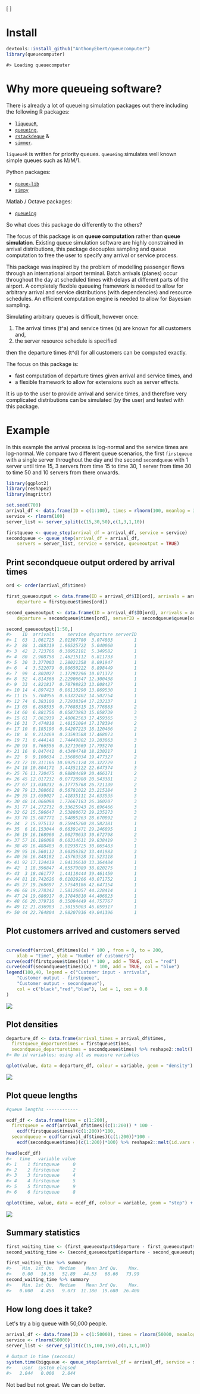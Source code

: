 
<!-- --- -->
<!-- output: html -->
<!-- bibliography: references.bib -->
<!-- --- -->
<!-- README.md is generated from README.Rmd. Please edit that file -->
\[ \]

Install
=======

``` r
devtools::install_github("AnthonyEbert/queuecomputer")
library(queuecomputer)
```

    #> Loading queuecomputer

Why more queueing software?
===========================

There is already a lot of queueing simulation packages out there including the following R packages:

-   [`liqueueR`](https://cran.r-project.org/web/packages/liqueueR/index.html),
-   [`queueing`](https://cran.r-project.org/web/packages/queueing/index.html),
-   [`rstackdeque`](https://cran.r-project.org/web/packages/rstackdeque/index.html) &
-   [`simmer`](http://r-simmer.org/).

`liqueueR` is written for priority queues. `queueing` simulates well known simple queues such as M/M/1.

Python packages:

-   [`queue-lib`](https://pypi.python.org/pypi/queuelib)
-   [`simpy`](https://simpy.readthedocs.io/en/latest/)

Matlab / Octave packages:

-   [`queueing`](http://www.moreno.marzolla.name/software/queueing/)

So what does this package do differently to the others?

The focus of this package is on <b>queue computation</b> rather than <b>queue simulation</b>. Existing queue simulation software are highly constrained in arrival distributions, this package decouples sampling and queue computation to free the user to specify any arrival or service process.

This package was inspired by the problem of modelling passenger flows through an international airport terminal. Batch arrivals (planes) occur throughout the day at scheduled times with delays at different parts of the airport. A completely flexible queueing framework is needed to allow for arbitrary arrival and service distributions (with dependencies) and resource schedules. An efficient computation engine is needed to allow for Bayesian sampling.

Simulating arbitrary queues is difficult, however once:

1.  The arrival times \(t^a\) and service times \(s\) are known for all customers and,
2.  the server resource schedule is specified

then the departure times \(t^d\) for all customers can be computed exactly.

The focus on this package is:

-   fast computation of departure times given arrival and service times, and
-   a flexible framework to allow for extensions such as server effects.

It is up to the user to provide arrival and service times, and therefore very complicated distributions can be simulated (by the user) and tested with this package.

Example
=======

In this example the arrival process is log-normal and the service times are log-normal. We compare two different queue scenarios, the first `firstqueue` with a single server throughout the day and the second `secondqueue` with 1 server until time 15, 3 servers from time 15 to time 30, 1 server from time 30 to time 50 and 10 servers from there onwards.

``` r
library(ggplot2)
library(reshape2)
library(magrittr)

set.seed(700)
arrival_df <- data.frame(ID = c(1:100), times = rlnorm(100, meanlog = 3))
service <- rlnorm(100)
server_list <- server_split(c(15,30,50),c(1,3,1,10))

firstqueue <- queue_step(arrival_df = arrival_df, service = service)
secondqueue <- queue_step(arrival_df = arrival_df,
    servers = server_list, service = service, queueoutput = TRUE)
```

Print secondqueue output ordered by arrival times
-------------------------------------------------

``` r
ord <- order(arrival_df$times)

first_queueoutput <- data.frame(ID = arrival_df$ID[ord], arrivals = arrival_df$times[ord], service = service[ord],
    departure = firstqueue$times[ord])

second_queueoutput <- data.frame(ID = arrival_df$ID[ord], arrivals = arrival_df$times[ord], service = service[ord],
    departure = secondqueue$times[ord], serverID = secondqueue$queue[ord])

second_queueoutput[1:50,]
#>    ID  arrivals     service departure serverID
#> 1  63  1.061725  2.01307780  3.074803        1
#> 2  88  1.488319  1.96525722  5.040060        1
#> 3  42  2.723766  0.30952181  5.349582        1
#> 4  80  2.908758  1.46215112  6.811733        1
#> 5  30  3.377003  1.28021358  8.091947        1
#> 6   4  3.522079  0.80650222  8.898449        1
#> 7  99  4.802027  1.17292296 10.071372        1
#> 8  52  4.814366  2.22906647 12.300438        1
#> 9  33  4.821817  0.70798823 13.008427        1
#> 10 14  4.897423  0.86110290 13.869530        1
#> 11 15  5.704956  0.63322402 14.502754        1
#> 12 74  6.383100  2.72938384 17.232137        1
#> 13 65  6.858535  0.77688315 15.776883        2
#> 14 60  6.881756  0.05873893 15.058739        3
#> 15 61  7.061939  2.40062563 17.459365        3
#> 16 31  7.474810  1.40151084 17.178394        2
#> 17 10  8.185190  0.94207223 18.120466        2
#> 18  8  8.212469  0.23593588 17.468073        1
#> 19 71  8.444148  1.74449802 19.203863        3
#> 20 93  8.766556  0.32719669 17.795270        1
#> 21 16  9.047441  0.43494748 18.230217        1
#> 22  9  9.100634  1.35686034 19.477327        2
#> 23 72 10.311166 10.09251124 28.322729        1
#> 24 18 10.804171  3.44351122 22.647374        3
#> 25 76 11.720475  0.98884489 20.466171        2
#> 26 45 12.017232  0.07720980 20.543381        2
#> 27 67 13.030232  6.17775768 26.721139        2
#> 28 79 13.308661  0.56781022 23.215184        3
#> 29 35 13.659027  1.41835111 24.633535        3
#> 30 48 14.066098  1.72667183 26.360207        3
#> 31 77 14.272732  0.33625943 26.696466        3
#> 32 62 15.596647  2.53880672 29.235273        3
#> 33 70 15.687771  1.94895263 28.670092        2
#> 34  2 15.975132  0.25945200 28.582181        1
#> 35  6 16.153044  0.66391471 29.246095        1
#> 36 19 16.168960  2.00270633 30.672798        2
#> 37 57 16.186088  0.60314611 29.838419        3
#> 38 49 16.488483  0.81938725 30.065483        1
#> 39 95 16.560112  3.60356382 33.441983        3
#> 40 36 16.848182  1.45763528 31.523118        1
#> 41 92 17.124419  1.84136610 33.364484        1
#> 42  1 18.396847  4.65579089 38.020275        1
#> 43  3 18.461777  1.44118444 39.461459        1
#> 44 81 18.742626  0.61029266 40.071752        1
#> 45 27 19.268697  2.57540186 42.647154        1
#> 46 68 19.278342  1.58126057 44.228414        1
#> 47 24 19.686917  0.17840810 44.406823        1
#> 48 66 20.379716  0.35094449 44.757767        1
#> 49 12 21.836983  1.30155003 46.059317        1
#> 50 44 22.764804  2.98207936 49.041396        1
```

Plot customers arrived and customers served
-------------------------------------------

``` r

curve(ecdf(arrival_df$times)(x) * 100 , from = 0, to = 200,
    xlab = "time", ylab = "Number of customers")
curve(ecdf(firstqueue$times)(x) * 100 , add = TRUE, col = "red")
curve(ecdf(secondqueue$times)(x) * 100, add = TRUE, col = "blue")
legend(100,40, legend = c("Customer input - arrivals",
    "Customer output - firstqueue",
    "Customer output - secondqueue"),
    col = c("black","red","blue"), lwd = 1, cex = 0.8
)
```

![](README-unnamed-chunk-6-1.png)

Plot densities
--------------

``` r
departure_df <- data.frame(arrival_times = arrival_df$times, 
  firstqueue_departuretimes = firstqueue$times, 
  secondqueue_departuretimes = secondqueue$times) %>% reshape2::melt()
#> No id variables; using all as measure variables

qplot(value, data = departure_df, colour = variable, geom = "density") + xlab("time")
```

![](README-unnamed-chunk-7-1.png)

Plot queue lengths
------------------

``` r
#queue lengths ------------

ecdf_df <- data.frame(time = c(1:200), 
  firstqueue = ecdf(arrival_df$times)(c(1:200)) * 100 - 
    ecdf(firstqueue$times)(c(1:200))*100, 
  secondqueue = ecdf(arrival_df$times)(c(1:200))*100 - 
    ecdf(secondqueue$times)(c(1:200))*100) %>% reshape2::melt(id.vars = "time")

head(ecdf_df)
#>   time   variable value
#> 1    1 firstqueue     0
#> 2    2 firstqueue     2
#> 3    3 firstqueue     4
#> 4    4 firstqueue     5
#> 5    5 firstqueue     9
#> 6    6 firstqueue     8

qplot(time, value, data = ecdf_df, colour = variable, geom = "step") + xlab("time") + ylab("queue length")
```

![](README-unnamed-chunk-8-1.png)

Summary statistics
------------------

``` r
first_waiting_time <- (first_queueoutput$departure - first_queueoutput$service - first_queueoutput$arrival)
second_waiting_time <- (second_queueoutput$departure - second_queueoutput$service - second_queueoutput$arrival)

first_waiting_time %>% summary
#>    Min. 1st Qu.  Median    Mean 3rd Qu.    Max. 
#>    0.00   16.56   52.89   44.53   68.66   73.99
second_waiting_time %>% summary
#>    Min. 1st Qu.  Median    Mean 3rd Qu.    Max. 
#>   0.000   4.450   9.073  11.180  19.680  26.400
```

How long does it take?
----------------------

Let's try a big queue with 50,000 people.

``` r
arrival_df <- data.frame(ID = c(1:50000), times = rlnorm(50000, meanlog = 3))
service <- rlnorm(50000)
server_list <- server_split(c(15,100,150),c(1,3,1,10))

# Output in time (seconds)
system.time(bigqueue <- queue_step(arrival_df = arrival_df, service = service, servers = server_list, queueoutput = TRUE))
#>    user  system elapsed 
#>   2.044   0.000   2.044
```

Not bad but not great. We can do better.
